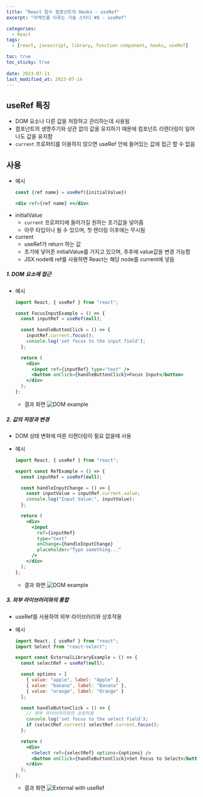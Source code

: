 ```yaml
---
title: "React 함수 컴포넌트의 Hooks - useRef"
excerpt: "리액트를 다루는 기술 스터디 #8 - useRef"

categories:
  - React
tags:
  - [react, javascript, library, function component, hooks, useRef]

toc: true
toc_sticky: true
 
date: 2023-07-11
last_modified_at: 2023-07-14
---
```


## useRef 특징
- DOM 요소나 다른 값을 저장하고 관리하는데 사용됨
- 컴포넌트의 생명주기와 상관 없이 값을 유지하기 때문에 컴포넌트 리렌더링이 일어나도 값을 유지함
- `current` 프로퍼티를 이용하지 않으면 useRef 안에 들어있는 값에 접근 할 수 없음

## 사용
- 예시
  ```jsx
  const {ref name} = useRef({initialValue})

  <div ref={ref name} ></div>
  ```
- initialValue     
  - `current` 프로퍼티에 들어가길 원하는 초기값을 넣어줌
  - 아무 타입이나 될 수 있으며, 첫 렌더링 이후에는 무시됨
- current
  - useRef가 return 하는 값
  - 초기에 넣어준 initialValue를 가지고 있으며, 추후에 value값을 변경 가능함
  - JSX node에 ref를 사용하면 React는 해당 node를 current에 넣음

##### 1. DOM 요소에 접근
- 예시
  ```jsx
  import React, { useRef } from "react";

  const FocusInputExample = () => {
    const inputRef = useRef(null);

    const handleButtonClick = () => {
      inputRef.current.focus();
      console.log('set focus to the input field');
    };

    return (
      <div>
        <input ref={inputRef} type="text" />
        <button onClick={handleButtonClick}>Focus Input</button>
      </div>
    );
  };
  ```

  - 결과 화면
    ![DOM example](https://github.com/sunmerrr/sunmerrr.github.io/assets/65106740/bc72e03c-3229-4fab-b678-2b2abc3fded4)

##### 2. 값의 저장과 변경
- DOM 상태 변화에 따른 리렌더링이 필요 없을때 사용
- 예시
  ```jsx
  import React, { useRef } from "react";

  export const RefExample = () => {
    const inputRef = useRef(null);

    const handleInputChange = () => {
      const inputValue = inputRef.current.value;
      console.log("Input Value:", inputValue);
    };

    return (
      <div>
        <input
          ref={inputRef}
          type="text"
          onChange={handleInputChange}
          placeholder="Type something..."
        />
      </div>
    );
  };
  ```
  
  - 결과 화면
    ![DOM example](https://github.com/sunmerrr/sunmerrr.github.io/assets/65106740/43d7367d-b2a3-47ec-afc9-17a9b64b4e7c)

##### 3. 외부 라이브러리와의 통합
- useRef를 사용하여 외부 라이브러리와 상호작용
- 예시
  ```jsx
  import React, { useRef } from "react";
  import Select from "react-select";

  export const ExternalLibraryExample = () => {
    const selectRef = useRef(null);

    const options = [
      { value: "apple", label: "Apple" },
      { value: "banana", label: "Banana" },
      { value: "orange", label: "Orange" }
    ];

    const handleButtonClick = () => {
      // 외부 라이브러리와의 상호작용
      console.log('set focus to the select field');
      if (selectRef.current) selectRef.current.focus();
    };

    return (
      <div>
        <Select ref={selectRef} options={options} />
        <button onClick={handleButtonClick}>Set Focus to Select</button>
      </div>
    );
  };
  ```

  - 결과 화면
    ![External with useRef](https://github.com/sunmerrr/sunmerrr.github.io/assets/65106740/592f3d4a-a9a4-4624-91fb-ff762384ade3)
